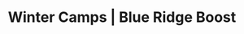 ---
title: "Winter Camps | Blue Ridge Boost"
page_title: "Winter Camps"
# meta description
description: 
draft: false
# content section
section: "winter-camps"
---